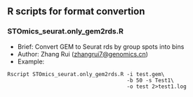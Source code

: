 ## R scripts for format convertion

### STOmics_seurat.only_gem2rds.R 

* Brief: Convert GEM to Seurat rds by group spots into bins
* Author: Zhang Rui (zhangrui7@genomics.cn)
* Example:

```
Rscript STOmics_seurat.only_gem2rds.R -i test.gem\
                                      -b 50 -s Test1\
                                      -o test 2>test1.log
```

